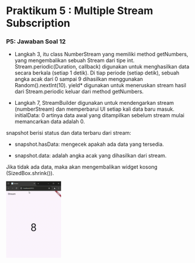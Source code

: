 # Praktikum 5 : Multiple Stream Subscription

### P5: Jawaban Soal 12

- Langkah 3, itu class NumberStream yang memiliki method getNumbers, yang mengembalikan sebuah Stream dari tipe int. Stream.periodic(Duration, callback) digunakan untuk menghasilkan data secara berkala (setiap 1 detik).
  Di tiap periode (setiap detik), sebuah angka acak dari 0 sampai 9 dihasilkan menggunakan Random().nextInt(10).
  yield\* digunakan untuk meneruskan stream hasil dari Stream.periodic keluar dari method getNumbers.

- Langkah 7, StreamBuilder digunakan untuk mendengarkan stream (numberStream) dan memperbarui UI setiap kali data baru masuk. initialData: 0 artinya data awal yang ditampilkan sebelum stream mulai memancarkan data adalah 0.

snapshot berisi status dan data terbaru dari stream:

- snapshot.hasData: mengecek apakah ada data yang tersedia.

- snapshot.data: adalah angka acak yang dihasilkan dari stream.

Jika tidak ada data, maka akan mengembalikan widget kosong (SizedBox.shrink()).

<img src="https://github.com/AgungRizkiSaputra/StreamBuilderAgung/blob/main/image/GIFP5soal12.gif" width="150px">
